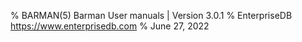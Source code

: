 % BARMAN(5) Barman User manuals | Version 3.0.1
% EnterpriseDB <https://www.enterprisedb.com>
% June 27, 2022

